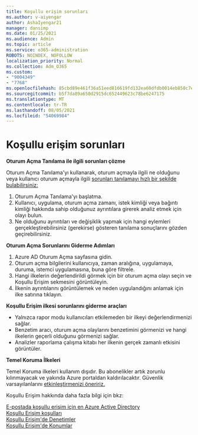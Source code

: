 ```yaml
---
title: Koşullu erişim sorunları
ms.author: v-aiyengar
author: AshaIyengar21
manager: dansimp
ms.date: 01/25/2021
ms.audience: Admin
ms.topic: article
ms.service: o365-administration
ROBOTS: NOINDEX, NOFOLLOW
localization_priority: Normal
ms.collection: Adm_O365
ms.custom:
- "9004349"
- "7768"
ms.openlocfilehash: 85cbd89e461f36a51eed816619fd132ea60dfdb0014eb850c7ec3f38d41e1ca2
ms.sourcegitcommit: b5f7da89a650d2915dc652449623c78be6247175
ms.translationtype: MT
ms.contentlocale: tr-TR
ms.lasthandoff: 08/05/2021
ms.locfileid: "54069984"
---
```

# <a name="conditional-access-issues"></a>Koşullu erişim sorunları

**Oturum Açma Tanılama ile ilgili sorunları çözme**

Oturum Açma Tanılama'yı kullanarak, oturum açmayla ilgili ne olduğunu veya kullanıcı oturum açmayla ilgili [sorunları tanılamayı hızlı bir şekilde bulabilirsiniz:](https://portal.azure.com/#blade/Microsoft_AAD_IAM/ActiveDirectoryMenuBlade/diagnose/symptomId/ms_aad_dxp_signin_caDiagnoseAndSolveSummarySymptom)

1. Oturum Açma Tanılama'yı başlatma.
1. Kullanıcı, uygulama, oturum açma zamanı, istek kimliği veya bağıntı kimliği hakkında sahip olduğunuz ayrıntılara girerek analiz etmek için olayı bulun.
1. Ne olduğunu ayrıntıları ve değişiklik yapmak için hangi eylemleri gerçekleştirebilirsiniz (gerekirse) gösteren tanılama sonuçlarını gözden geçirebilirsiniz.

**Oturum Açma Sorunlarını Giderme Adımları** 

1. Azure AD Oturum Açma sayfasına gidin.
1. Oturum açma bilgilerini kullanıcıya, zaman aralığına, uygulamaya, duruma, istemci uygulamasına, buna göre filtrele.
1. Hangi ilkelerin değerlendirildi görmek için bir oturum açma olayı seçin ve Koşullu Erişim sekmesini görüntüleyin.
1. İlkenin ayrıntılarını görüntülemek ve neden uygulandığını anlamak için ilke satırına tıklayın.

**Koşullu Erişim ilkesi sorunlarını giderme araçları**

- Yalnızca rapor modu kullanıcıları etkilemeden bir ilkeyi değerlendirmenizi sağlar.
- Benzetim aracı, oturum açma olaylarını benzetimini görmenizi ve hangi ilkelerin geçerli olduğunu görmenizi sağlar.
- Analizler raporlama çalışma kitabı her ilkenin gerçek zamanlı etkisini görüntüler.

**Temel Koruma İlkeleri**

Temel Koruma ilkeleri kullanım dışıdır. Bu abonelikler artık zorunlu kılınmayacak ve yakında Azure portaldan kaldırılacaktır. Güvenlik varsayılanlarını [etkinleştirmenizi öneririz.](https://docs.microsoft.com/azure/active-directory/fundamentals/concept-fundamentals-security-defaults)

Koşullu Erişim hakkında daha fazla bilgi için bkz:

[E-postada koşullu erişim için en Azure Active Directory](https://docs.microsoft.com/azure/active-directory/conditional-access/best-practices)  
 [Koşullu Erişim koşulları](https://docs.microsoft.com/azure/active-directory/conditional-access/best-practices)  
 [Koşullu Erişim'de Denetimler](https://docs.microsoft.com/azure/active-directory/conditional-access/controls)  
 [Koşullu Erişim'de Konumlar](https://docs.microsoft.com/azure/active-directory/conditional-access/location-condition)

